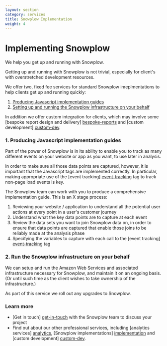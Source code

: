 ```yaml
---
layout: section
category: services
title: Snowplow Implementation
weight: 4
---
```


# Implementing Snowplow

We help you get up and running with Snowplow.

Getting up and running with Snowplow is not trivial, especially for client's with overstretched development resources.

We offer two, fixed fee services for standard Snowplow imeplmentations to help clients get up and running quickly:

1. [Producing Javascript implementation guides](#implementation-guide)
2. [Setting up and running the Snowplow infrastructure on your behalf](#infrastructure)

In addition we offer custom integration for clients, which may involve some [bespoke report design and delivery] [bespoke-reports] and [custom development] [custom-dev].

<a name="implementation-guide"><h3>1. Producing Javascript implementation guides</h3></a>

Part of the power of Snowplow is in its ability to enable you to track as many different events on your website or app as you want, to use later in analysis.

In order to make sure all those data points are captured, however, it is important that the Javascript tags are implemented correctly. In particular, making appropriate use of the [event tracking] [event-tracking] tag to track non-page load events is key.

The Snowplow team can work with you to produce a comprehensive implementation guide. This is an X stage process:

1. Reviewing your website / application to understand all the potential user actions at every point in a user's customer journey
2. Understand what the key data points are to capture at each event
3. Review the data sets you want to join Snowplow data on, in order to ensure that data points are captured that enable those joins to be reliably made at the analysis phase
4. Specifying the variables to capture with each call to the [event tracking] [event-tracking] tag

<a name="infrastructure"><h3>2. Run the Snowplow infrastructure on your behalf</h3></a>

We can setup and run the Amazon Web Services and associated infrastructure necessary for Snowplow, and maintain it on an ongoing basis. (Or until such time as the client wishes to take ownership of the infrastructure.)

As part of this service we roll out any upgrades to Snowplow. 

### Learn more

* [Get in touch] [get-in-touch] with the Snowplow team to discuss your project
* Find out about our other professional services, including [analytics services] [analytics], [Snowplow implementations] [implementation] and [custom development] [custom-dev].

[get-in-touch]: /contact/index.html
[analytics]: analytics.html
[implementation]: implementation.html
[custom-dev]: custom-development.html

[event-tracking]: https://github.com/snowplow/snowplow/wiki/Integrating-Snowplow-into-your-website#wiki-events
[bespoke-reports]: reporting.html
[custom-dev]: custom-development.html

